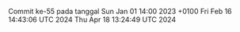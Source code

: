 Commit ke-55 pada tanggal Sun Jan 01 14:00 2023 +0100
Fri Feb 16 14:43:06 UTC 2024
Thu Apr 18 13:24:49 UTC 2024
